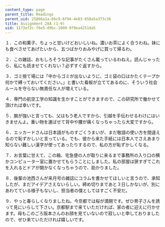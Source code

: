 ```yaml
---
content_type: page
parent_title: Readings
parent_uid: 25866a1a-6bc9-6f94-4e83-050a5a373c36
title: Assignment 28A (1-9)
uid: 1173ef2c-f6e5-d9bc-1009-979ea4251da5
---
```


１．この和菓子、ちょっと甘いけどおいしいね。濃いお茶によく合うわね。妹にも食べさせてあげたいから、五つばかりおみやげに買って帰るわ。

２．この雑誌、おもしろそうな記事がたくさん載っているわねえ。読んじゃったら、私にも読ませてくれない？必ずすぐ返すから。

３．ゴミ捨て場には「中からゴミが出ないように、ゴミ袋の口はかたくテープか何かで縛っておいてください。」と書いた看板が立ててあるのに、そういう社会ルールを守らない無責任な人が増えている。

４．専門の航空工学の知識を生かすことができますので、この研究所で働かせて頂ければ幸いです。

５．腕が強いと言っても、父はもう老人ですから、引越を手伝わせるわけにはいきませんよ。重い物を運ばせて背中や腰が痛くなっちゃったら大変ですから。

６．エッカードさんは日本語がものすごくうまいが、まだ敬語の使い方を間違えるので恥ずかしいと言っている。でも、彼から来た手紙には日本人でさえあまり知らない難しい漢字が使ってあったりするので、私の方が恥ずかしくなる。

７．お言葉に甘えて、この箱、宅急便の人が取りに来るまで事務所の入り口の横かコンピューター室に置かせてもらうことにしました。私の部屋は狭すぎてこれを入れるとドアが開かなくなっちゃうので、助かりました。

８．後輩の池西さんが来月号の雑誌にコラムを書かせてほしいと言うので、承知したが、まだアイデアさえないらしい。締め切りまであと３日しかないが、別にあわてている様子もないし、担当者の僕としてはすごく不安だ。

９．やっと春らしくなりましたね。今京都では桜が満開です。ぜひ育子さんを誘って見にいらして下さい。京都駅まで来ていただければ、家の者に迎えに行かせます。母もこのごろ阪本さんのお顔を見ていないので寂しいと申しておりましたので、ぜひ来ていただければ嬉しいです。